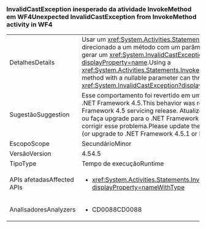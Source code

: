 ### <a name="unexpected-invalidcastexception-from-invokemethod-activity-in-wf4"></a><span data-ttu-id="d7fb0-101">InvalidCastException inesperado da atividade InvokeMethod em WF4</span><span class="sxs-lookup"><span data-stu-id="d7fb0-101">Unexpected InvalidCastException from InvokeMethod activity in WF4</span></span>

|   |   |
|---|---|
|<span data-ttu-id="d7fb0-102">Detalhes</span><span class="sxs-lookup"><span data-stu-id="d7fb0-102">Details</span></span>|<span data-ttu-id="d7fb0-103">Usar um <xref:System.Activities.Statements.InvokeMethod> direcionado a um método com um parâmetro anulável pode gerar um <xref:System.InvalidCastException?displayProperty=name>.</span><span class="sxs-lookup"><span data-stu-id="d7fb0-103">Using a <xref:System.Activities.Statements.InvokeMethod> that targets a method with a nullable parameter can throw an <xref:System.InvalidCastException?displayProperty=name>.</span></span>|
|<span data-ttu-id="d7fb0-104">Sugestão</span><span class="sxs-lookup"><span data-stu-id="d7fb0-104">Suggestion</span></span>|<span data-ttu-id="d7fb0-105">Esse comportamento foi revertido em uma versão de serviço do .NET Framework 4.5.</span><span class="sxs-lookup"><span data-stu-id="d7fb0-105">This behavior was reverted in a .NET Framework 4.5 servicing release.</span></span> <span data-ttu-id="d7fb0-106">Atualize o .NET Framework 4.5 ou faça upgrade para o .NET Framework 4.5.1 ou posterior para corrigir esse problema.</span><span class="sxs-lookup"><span data-stu-id="d7fb0-106">Please update the .NET Framework 4.5 (or upgrade to .NET Framework 4.5.1 or later) to fix the issue.</span></span>|
|<span data-ttu-id="d7fb0-107">Escopo</span><span class="sxs-lookup"><span data-stu-id="d7fb0-107">Scope</span></span>|<span data-ttu-id="d7fb0-108">Secundário</span><span class="sxs-lookup"><span data-stu-id="d7fb0-108">Minor</span></span>|
|<span data-ttu-id="d7fb0-109">Versão</span><span class="sxs-lookup"><span data-stu-id="d7fb0-109">Version</span></span>|<span data-ttu-id="d7fb0-110">4.5</span><span class="sxs-lookup"><span data-stu-id="d7fb0-110">4.5</span></span>|
|<span data-ttu-id="d7fb0-111">Tipo</span><span class="sxs-lookup"><span data-stu-id="d7fb0-111">Type</span></span>|<span data-ttu-id="d7fb0-112">Tempo de execução</span><span class="sxs-lookup"><span data-stu-id="d7fb0-112">Runtime</span></span>|
|<span data-ttu-id="d7fb0-113">APIs afetadas</span><span class="sxs-lookup"><span data-stu-id="d7fb0-113">Affected APIs</span></span>|<ul><li><xref:System.Activities.Statements.InvokeMethod.Parameters?displayProperty=nameWithType></li></ul>|
|<span data-ttu-id="d7fb0-114">Analisadores</span><span class="sxs-lookup"><span data-stu-id="d7fb0-114">Analyzers</span></span>|<ul><li><span data-ttu-id="d7fb0-115">CD0088</span><span class="sxs-lookup"><span data-stu-id="d7fb0-115">CD0088</span></span></li></ul>|

